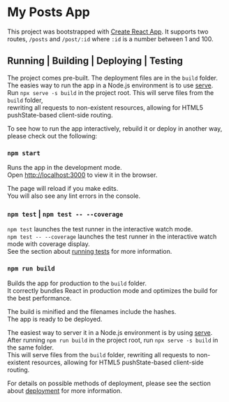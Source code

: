 # My Posts App

This project was bootstrapped with [Create React App](https://github.com/facebook/create-react-app).
It supports two routes, `/posts` and `/post/:id` where `:id` is a number between 1 and 100.

## Running | Building | Deploying | Testing

The project comes pre-built. The deployment files are in the `build` folder.\
The easies way to run the app in a Node.js environment is to use [serve](https://www.npmjs.com/package/serve).\
Run `npx serve -s build` in the project root. This will serve files from the `build` folder,\
rewriting all requests to non-existent resources, allowing for HTML5 pushState-based client-side routing.

To see how to run the app interactively, rebuild it or deploy in another way, please check out the following:

### `npm start`

Runs the app in the development mode.\
Open [http://localhost:3000](http://localhost:3000) to view it in the browser.

The page will reload if you make edits.\
You will also see any lint errors in the console.

### `npm test` | `npm test -- --coverage`

`npm test` launches the test runner in the interactive watch mode.\
`npm test -- --coverage` launches the test runner in the interactive watch mode with coverage display.\
See the section about [running tests](https://facebook.github.io/create-react-app/docs/running-tests) for more information.

### `npm run build`

Builds the app for production to the `build` folder.\
It correctly bundles React in production mode and optimizes the build for the best performance.

The build is minified and the filenames include the hashes.\
The app is ready to be deployed.

The easiest way to server it in a Node.js environment is by using [serve](https://www.npmjs.com/package/serve).\
After running `npm run build` in the project root, run `npx serve -s build` in the same folder.\
This will serve files from the `build` folder, rewriting all requests to non-existent
resources, allowing for HTML5 pushState-based client-side routing.

For details on possible methods of deployment, please see the section about [deployment](https://facebook.github.io/create-react-app/docs/deployment) for more information.
